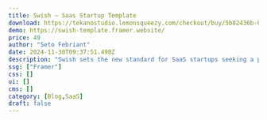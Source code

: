 ```yaml
---
title: Swish — Saas Startup Template
download: https://tekanostudio.lemonsqueezy.com/checkout/buy/5b82436b-0c2d-4cb4-9a64-3114709a9595
demo: https://swish-template.framer.website/
price: 49
author: "Seto Febriant"
date: 2024-11-30T09:37:51.498Z
description: "Swish sets the new standard for SaaS startups seeking a pristine, user-friendly website to kickstart their online presence. Designed with the needs of emerging businesses in mind, this template offers a sleek, modern aesthetic."
ssg: ["Framer"]
css: []
ui: []
cms: []
category: [Blog,SaaS]
draft: false
---
```

